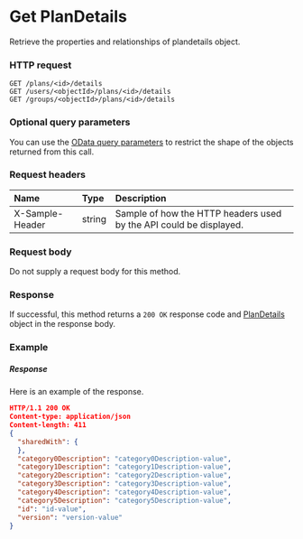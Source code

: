 # Get PlanDetails

Retrieve the properties and relationships of plandetails object.
### HTTP request
```http
GET /plans/<id>/details
GET /users/<objectId>/plans/<id>/details
GET /groups/<objectId>/plans/<id>/details
```
### Optional query parameters
You can use the [OData query parameters](odata-optional-query-parameters.md) to restrict the shape of the objects returned from this call.
### Request headers
| Name       | Type | Description|
|:-----------|:------|:----------|
| X-Sample-Header  | string  | Sample of how the HTTP headers used by the API could be displayed.|

### Request body
Do not supply a request body for this method.
### Response
If successful, this method returns a `200 OK` response code and [PlanDetails](../resources/plandetails.md) object in the response body.
### Example
##### Response
Here is an example of the response.
```json
HTTP/1.1 200 OK
Content-type: application/json
Content-length: 411
{
  "sharedWith": {
  },
  "category0Description": "category0Description-value",
  "category1Description": "category1Description-value",
  "category2Description": "category2Description-value",
  "category3Description": "category3Description-value",
  "category4Description": "category4Description-value",
  "category5Description": "category5Description-value",
  "id": "id-value",
  "version": "version-value"
}
```

<!-- uuid: d893329b-d11a-4118-a495-6456ea850b3a
2015-10-12 23:28:11 UTC -->